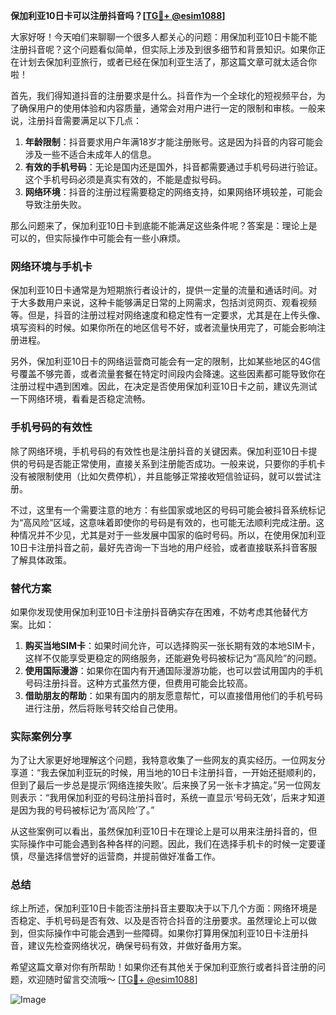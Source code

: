 **保加利亚10日卡可以注册抖音吗？[[TG💪+ @esim1088](https://t.me/s/esim1088)]**

大家好呀！今天咱们来聊聊一个很多人都关心的问题：用保加利亚10日卡能不能注册抖音呢？这个问题看似简单，但实际上涉及到很多细节和背景知识。如果你正在计划去保加利亚旅行，或者已经在保加利亚生活了，那这篇文章可就太适合你啦！

首先，我们得知道抖音的注册要求是什么。抖音作为一个全球化的短视频平台，为了确保用户的使用体验和内容质量，通常会对用户进行一定的限制和审核。一般来说，注册抖音需要满足以下几点：

1. **年龄限制**：抖音要求用户年满18岁才能注册账号。这是因为抖音的内容可能会涉及一些不适合未成年人的信息。
2. **有效的手机号码**：无论是国内还是国外，抖音都需要通过手机号码进行验证。这个手机号码必须是真实有效的，不能是虚拟号码。
3. **网络环境**：抖音的注册过程需要稳定的网络支持，如果网络环境较差，可能会导致注册失败。

那么问题来了，保加利亚10日卡到底能不能满足这些条件呢？答案是：理论上是可以的，但实际操作中可能会有一些小麻烦。

### 网络环境与手机卡

保加利亚10日卡通常是为短期旅行者设计的，提供一定量的流量和通话时间。对于大多数用户来说，这种卡能够满足日常的上网需求，包括浏览网页、观看视频等。但是，抖音的注册过程对网络速度和稳定性有一定要求，尤其是在上传头像、填写资料的时候。如果你所在的地区信号不好，或者流量快用完了，可能会影响注册进程。

另外，保加利亚10日卡的网络运营商可能会有一定的限制，比如某些地区的4G信号覆盖不够完善，或者流量套餐在特定时间段内会降速。这些因素都可能导致你在注册过程中遇到困难。因此，在决定是否使用保加利亚10日卡之前，建议先测试一下网络环境，看看是否稳定流畅。

### 手机号码的有效性

除了网络环境，手机号码的有效性也是注册抖音的关键因素。保加利亚10日卡提供的号码是否能正常使用，直接关系到注册能否成功。一般来说，只要你的手机卡没有被限制使用（比如欠费停机），并且能够正常接收短信验证码，就可以尝试注册。

不过，这里有一个需要注意的地方：有些国家或地区的号码可能会被抖音系统标记为“高风险”区域，这意味着即使你的号码是有效的，也可能无法顺利完成注册。这种情况并不少见，尤其是对于一些发展中国家的临时号码。所以，在使用保加利亚10日卡注册抖音之前，最好先咨询一下当地的用户经验，或者直接联系抖音客服了解具体政策。

### 替代方案

如果你发现使用保加利亚10日卡注册抖音确实存在困难，不妨考虑其他替代方案。比如：

1. **购买当地SIM卡**：如果时间允许，可以选择购买一张长期有效的本地SIM卡，这样不仅能享受更稳定的网络服务，还能避免号码被标记为“高风险”的问题。
2. **使用国际漫游**：如果你在国内有开通国际漫游功能，也可以尝试用国内的手机号码注册抖音。这种方式虽然方便，但费用可能会比较高。
3. **借助朋友的帮助**：如果有国内的朋友愿意帮忙，可以直接借用他们的手机号码进行注册，然后将账号转交给自己使用。

### 实际案例分享

为了让大家更好地理解这个问题，我特意收集了一些网友的真实经历。一位网友分享道：“我去保加利亚玩的时候，用当地的10日卡注册抖音，一开始还挺顺利的，但到了最后一步总是提示‘网络连接失败’。后来换了另一张卡才搞定。”另一位网友则表示：“我用保加利亚的号码注册抖音时，系统一直显示‘号码无效’，后来才知道是因为我的号码被标记为‘高风险’了。”

从这些案例可以看出，虽然保加利亚10日卡在理论上是可以用来注册抖音的，但实际操作中可能会遇到各种各样的问题。因此，我们在选择手机卡的时候一定要谨慎，尽量选择信誉好的运营商，并提前做好准备工作。

### 总结

综上所述，保加利亚10日卡能否注册抖音主要取决于以下几个方面：网络环境是否稳定、手机号码是否有效、以及是否符合抖音的注册要求。虽然理论上可以做到，但实际操作中可能会遇到一些障碍。如果你打算用保加利亚10日卡注册抖音，建议先检查网络状况，确保号码有效，并做好备用方案。

希望这篇文章对你有所帮助！如果你还有其他关于保加利亚旅行或者抖音注册的问题，欢迎随时留言交流哦～ [[TG💪+ @esim1088](https://t.me/s/esim1088)] 

![Image](https://i.postimg.cc/4NQfJmqS/Snipaste-2025-05-13-00-14-12.png)